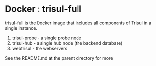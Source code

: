 Docker : trisul-full
===========

trisul-full is the Docker image that includes all components of Trisul in a single instance. 

1. trisul-probe - a single probe node
2. trisul-hub - a single hub node (the backend database) 
3. webtrisul - the webservers 


See the README.md at the parent directory for more

